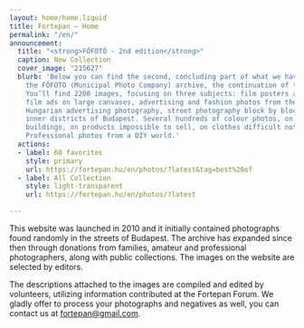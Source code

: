 ```yaml
---
layout: home/home.liquid
title: Fortepan — Home
permalink: "/en/"
announcement:
  title: "<strong>FŐFOTÓ - 2nd edition</strong>"
  caption: New Collection
  cover_image: "215627"
  blurb: 'Below you can find the second, concluding part of what we have chosen from
    the FŐFOTO (Municipal Photo Company) archive, the continuation of the spring instalment.
    You’ll find 2200 images, focusing on three subjects: film posters and hand-painted
    film ads on large canvases, advertising and fashion photos from the advent of
    Hungarian advertising photography, street photography block by block, from the
    inner districts of Budapest. Several hundreds of colour photos, on classic modern
    buildings, on products impossible to sell, on clothes difficult not to smile at.
    Professional photos from a DIY world.'
  actions:
  - label: 60 favorites
    style: primary
    url: https://fortepan.hu/en/photos/?latest&tag=best%20of
  - label: All Collection
    style: light-transparent
    url: https://fortepan.hu/en/photos/?latest

---
```

This website was launched in 2010 and it initially contained photographs found randomly in the streets of Budapest. The archive has expanded since then through donations from families, amateur and professional photographers, along with public collections. The images on the website are selected by editors.

The descriptions attached to the images are compiled and edited by volunteers, utilizing information contributed at the Fortepan Forum. We gladly offer to process your photographs and negatives as well, you can contact us at [fortepan@gmail.com](mailto:fortepan@gmail.com).